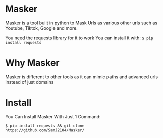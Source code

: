 # Masker

Masker is a tool built in python to Mask Urls as various other urls such as Youtube, Tiktok, Google and more.

You need the requests library for it to work
You can install it with:
```$ pip install requests```

# Why Masker

Masker is different to other tools as it can mimic paths and advanced urls instead of just domains

# Install

You Can Install Masker With Just 1 Command:

```$ pip install requests && git clone https://github.com/SamJ2104/Masker/```

